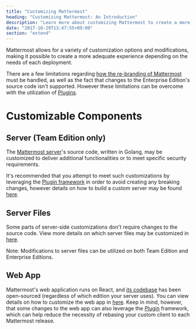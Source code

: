 ```yaml
---
title: "Customizing Mattermost"
heading: "Customizing Mattermost: An Introduction"
description: "Learn more about customizing Mattermost to create a more personalized experience depending on the needs of your deployment."
date: "2017-10-29T13:47:55+09:00"
section: "extend"
---
```


Mattermost allows for a variety of customization options and modifications, making it possible to create a more adequate experience depending on the needs of each deployment.

There are a few limitations regarding [how the re-branding of Mattermost](https://www.mattermost.org/trademark-standards-of-use/) must be handled, as well as the fact that changes to the Enterprise Edition's source code isn't supported. However these limitations can be overcome with the utilization of [Plugins](/extend/plugins/).

# Customizable Components

## Server (Team Edition only)
The [Mattermost server](https://github.com/mattermost/mattermost-server)'s source code, written in Golang, may be customized to deliver additional functionalities or to meet specific security requirements.

It's recommended that you attempt to meet such customizations by leveraging the [Plugin framework](/extend/plugins/) in order to avoid creating any breaking changes, however details on how to build a custom server may be found [here](/extend/customization/server-build/).

## Server Files
Some parts of server-side customizations don't require changes to the source code. View more details on which server files may be customized in [here](/extend/customization/server-files/).

Note: Modifications to server files can be utilized on both Team Edition and Enterprise Editions.

## Web App
Mattermost's web application runs on React, and [its codebase](https://github.com/mattermost/mattermost-webapp) has been open-sourced (regardless of which edition your server uses). You can view details on how to customize the web app in [here](/extend/customization/webapp/). Keep in mind, however, that some changes to the web app can also leverage the [Plugin](/extend/plugins/webapp/) framework, which can help reduce the necessity of rebasing your custom client to each Mattermost release.
